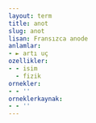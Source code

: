 ```yaml
---
layout: term
title: anot
slug: anot
lisan: Fransızca anode
anlamlar:
- ► artı uç
ozellikler:
- - isim
  - fizik
ornekler:
- - ''
orneklerkaynak:
- - ''
---
```

